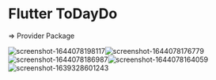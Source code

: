 # Flutter ToDayDo 

=> Provider Package


![screenshot-1644078198117](https://user-images.githubusercontent.com/93432216/152650053-e92ed3b2-bfae-4a98-b60f-949509a878e7.png)![screenshot-1644078176779](https://user-images.githubusercontent.com/93432216/152650077-51d48e96-0374-40aa-9ac5-d72abdc60bf1.png)![screenshot-1644078186987](https://user-images.githubusercontent.com/93432216/152650080-6959daab-a7b3-4595-ba7f-32182a061a46.png)![screenshot-1644078164059](https://user-images.githubusercontent.com/93432216/152650082-eadcf5a9-f2e3-4f32-b784-b92e65a297b8.png)
![screenshot-1639328601243](https://user-images.githubusercontent.com/93432216/152650083-816666d0-225e-4cdf-b409-0a99748efd40.png)
